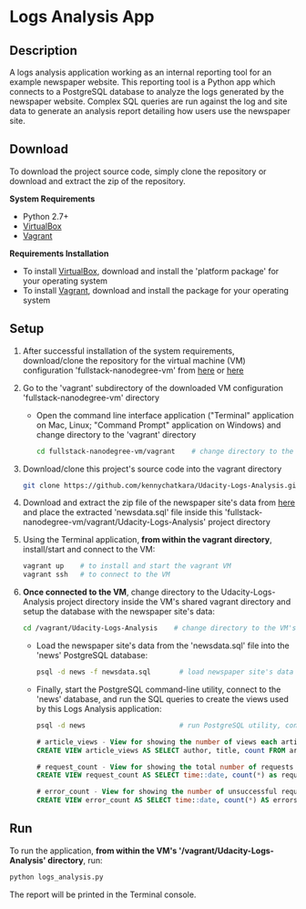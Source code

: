# Logs Analysis App

**Description**
---------------
A logs analysis application working as an internal reporting tool for an example newspaper website. This reporting tool is a Python app which connects to a PostgreSQL database to analyze the logs generated by the newspaper website. Complex SQL queries are run against the log and site data to generate an analysis report detailing how users use the newspaper site.


**Download**
---------------
To download the project source code, simply clone the repository or download and extract the zip of the repository.

**System Requirements**
- Python 2.7+
- [VirtualBox](https://www.virtualbox.org/)
- [Vagrant](https://www.vagrantup.com/)

**Requirements Installation**
- To install [VirtualBox](https://www.virtualbox.org/wiki/Downloads), download and install the 'platform package' for your operating system
- To install [Vagrant](https://www.vagrantup.com/downloads.html), download and install the package for your operating system


**Setup**
---------------
1. After successful installation of the system requirements, download/clone the repository for the virtual machine (VM) configuration 'fullstack-nanodegree-vm' from [here](https://github.com/kennychatkara/fullstack-nanodegree-vm) or [here](https://github.com/udacity/fullstack-nanodegree-vm)

2. Go to the 'vagrant' subdirectory of the downloaded VM configuration 'fullstack-nanodegree-vm' directory
    - Open the command line interface application ("Terminal" application on Mac, Linux; "Command Prompt" application on Windows) and change directory to the 'vagrant' directory
        ```bash
        cd fullstack-nanodegree-vm/vagrant    # change directory to the vagrant directory
        ```

3. Download/clone this project's source code into the vagrant directory
    ```bash
    git clone https://github.com/kennychatkara/Udacity-Logs-Analysis.git    # to clone this project's source code
    ```

4. Download and extract the zip file of the newspaper site's data from [here](https://d17h27t6h515a5.cloudfront.net/topher/2016/August/57b5f748_newsdata/newsdata.zip) and place the extracted 'newsdata.sql' file inside this 'fullstack-nanodegree-vm/vagrant/Udacity-Logs-Analysis' project directory 

5. Using the Terminal application, **from within the vagrant directory**, install/start and connect to the VM:
    ```bash
    vagrant up    # to install and start the vagrant VM
    vagrant ssh   # to connect to the VM
    ```
    
6. **Once connected to the VM**, change directory to the Udacity-Logs-Analysis project directory inside the VM's shared vagrant directory and setup the database with the newspaper site's data:
    ```bash
    cd /vagrant/Udacity-Logs-Analysis    # change directory to the VM's Udacity-Logs-Analysis directory
    ```
    - Load the newspaper site's data from the 'newsdata.sql' file into the 'news' PostgreSQL database:
      ```bash
      psql -d news -f newsdata.sql       # load newspaper site's data into 'news' database
      ```
    - Finally, start the PostgreSQL command-line utility, connect to the 'news' database, and run the SQL queries to create the views used by this Logs Analysis application:
      ```bash
      psql -d news                       # run PostgreSQL utility, connect to 'news' database
      ```
      
      ```sql
      # article_views - View for showing the number of views each article has received
      CREATE VIEW article_views AS SELECT author, title, count FROM articles JOIN (SELECT substring(path from '/article/(.*)') as path_slug, count(*) FROM log WHERE path ~ '/article/*' AND status = '200 OK' GROUP BY path) AS views ON articles.slug = views.path_slug;

      # request_count - View for showing the total number of requests the newspaper site received per day
      CREATE VIEW request_count AS SELECT time::date, count(*) as requests FROM log GROUP BY time::date;

      # error_count - View for showing the number of unsuccessful requests the newspaper site received per day
      CREATE VIEW error_count AS SELECT time::date, count(*) AS errors FROM log WHERE status != '200 OK' GROUP BY time::date;
      ```


**Run**
---------------
To run the application, **from within the VM's '/vagrant/Udacity-Logs-Analysis' directory**, run:
```bash
python logs_analysis.py
```
The report will be printed in the Terminal console.
